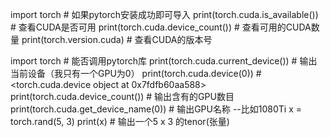 import torch # 如果pytorch安装成功即可导入
print(torch.cuda.is_available()) # 查看CUDA是否可用
print(torch.cuda.device_count()) # 查看可用的CUDA数量
print(torch.version.cuda) # 查看CUDA的版本号

import torch   # 能否调用pytorch库
print(torch.cuda.current_device())   # 输出当前设备（我只有一个GPU为0）
print(torch.cuda.device(0))   # <torch.cuda.device object at 0x7fdfb60aa588>
print(torch.cuda.device_count())  # 输出含有的GPU数目
print(torch.cuda.get_device_name(0))  # 输出GPU名称 --比如1080Ti
x = torch.rand(5, 3)
print(x)  # 输出一个5 x 3 的tenor(张量)

